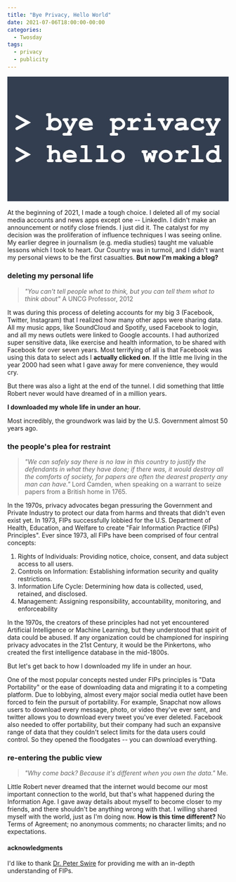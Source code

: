 ```yaml
---
title: "Bye Privacy, Hello World"
date: 2021-07-06T18:00:00-00:00
categories:
  - Twosday
tags:
  - privacy
  - publicity
---
```


![Bye Privacy, Hello World](/assets/images/2021-07-06.jpeg "Bye Privacy, Hello World")

At the beginning of 2021, I made a tough choice.  I deleted all of my social media accounts and news apps except one -- LinkedIn.  I didn't make an announcement or notify close friends.  I just did it.  The catalyst for my decision was the proliferation of influence techniques I was seeing online.  My earlier degree in journalism (e.g. media studies) taught me valuable lessons which I took to heart.  Our Country was in turmoil, and I didn't want my personal views to be the first casualties. **But now I'm making a blog?**

### deleting my personal life

> *"You can't tell people what to think, but you can tell them what to think about"*
> A UNCG Professor, 2012

It was during this process of deleting accounts for my big 3 (Facebook, Twitter, Instagram) that I realized how many other apps were sharing data.  All my music apps, like SoundCloud and Spotify, used Facebook to login, and all my news outlets were linked to Google accounts.  I had authorized super sensitive data, like exercise and health information, to be shared with Facebook for over seven years.  Most terrifying of all is that Facebook was using this data to select ads I **actually clicked on**.  If the little me living in the year 2000 had seen what I gave away for mere convenience, they would cry. 

But there was also a light at the end of the tunnel.  I did something that little Robert never would have dreamed of in a million years. 

**I downloaded my whole life in under an hour.**

Most incredibly, the groundwork was laid by the U.S. Government almost 50 years ago.

### the people's plea for restraint

> *"We can safely say there is no law in this country to justify the defendants in what they have done; if there was, it would destroy all the comforts of society, for papers are often the dearest property any man can have."*
> Lord Camden, when speaking on a warrant to seize papers from a British home in 1765.

In the 1970s, privacy advocates began pressuring the Government and Private Industry to protect our data from harms and threats that didn't even exist yet. In 1973, FIPs successfully lobbied for the U.S. Department of Health, Education, and Welfare to create "Fair Information Practice (FIPs) Principles".  Ever since 1973, all FIPs have been comprised of four central concepts:
1. Rights of Individuals: Providing notice, choice, consent, and data subject access to all users.
2. Controls on Information: Establishing information security and quality restrictions.
3. Information Life Cycle: Determining how data is collected, used, retained, and disclosed.
4. Management: Assigning responsibility, accountability, monitoring, and enforceability

In the 1970s, the creators of these principles had not yet encountered Artificial Intelligence or Machine Learning, but they understood that spirit of data could be abused.  If any organization could be championed for inspiring privacy advocates in the 21st Century, it would be the Pinkertons, who created the first intelligence database in the mid-1800s.

But let's get back to how I downloaded my life in under an hour.

One of the most popular concepts nested under FIPs principles is "Data Portability" or the ease of downloading data and migrating it to a competing platform. Due to lobbying, almost every major social media outlet have been forced to  fein the pursuit of portability.  For example, Snapchat now allows users to download every message, photo, or video they've ever sent, and twitter allows you to download every tweet you've ever deleted.  Facebook also needed to offer portability, but their company had such an expansive range of data that they couldn't select limits for the data users could control.  So they opened the floodgates -- you can download everything.

### re-entering the public view

> *"Why come back?  Because it's different when you own the data."*
> Me.

Little Robert never dreamed that the internet would become our most important connection to the world, but that's what happened during the Information Age.  I gave away details about myself to become closer to my friends, and there shouldn't be anything wrong with that.  I willing shared myself with the world, just as I'm doing now.  **How is this time different?** No Terms of Agreement; no anonymous comments; no character limits; and no expectations.  

#### acknowledgments
I'd like to thank [Dr. Peter Swire](https://peterswire.net/) for providing me with an in-depth understanding of FIPs.
